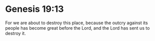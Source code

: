 # Genesis 19:13

For we are about to destroy this place, because the outcry against its people has become great before the Lord, and the Lord has sent us to destroy it.
